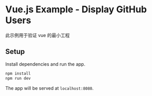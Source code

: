 # Vue.js Example - Display GitHub Users

此示例用于验证 vue 的最小工程

## Setup

Install dependencies and run the app.

```bash
npm install
npm run dev
```

The app will be served at `localhost:8080`.


